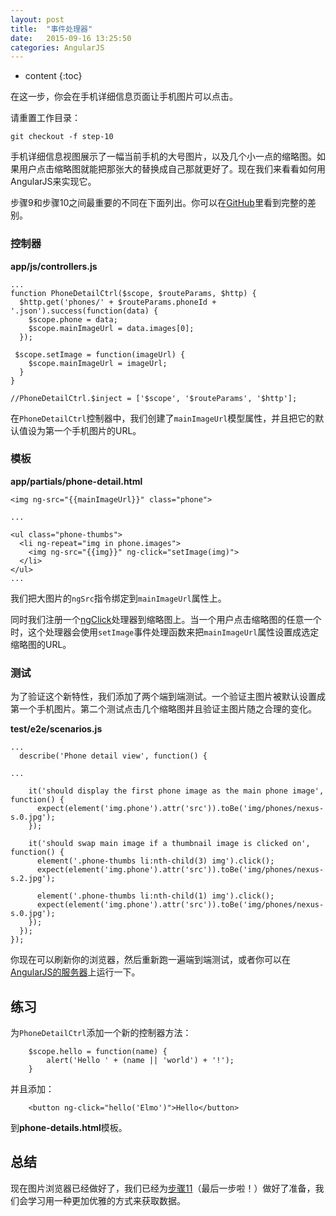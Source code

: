 ```yaml
---
layout: post
title:  "事件处理器"
date:   2015-09-16 13:25:50
categories: AngularJS
---
```


* content
{:toc}


在这一步，你会在手机详细信息页面让手机图片可以点击。

请重置工作目录：

    git checkout -f step-10

手机详细信息视图展示了一幅当前手机的大号图片，以及几个小一点的缩略图。如果用户点击缩略图就能把那张大的替换成自己那就更好了。现在我们来看看如何用AngularJS来实现它。

步骤9和步骤10之间最重要的不同在下面列出。你可以在[GitHub][]里看到完整的差别。

### 控制器

**app/js/controllers.js**

    ...
    function PhoneDetailCtrl($scope, $routeParams, $http) {
      $http.get('phones/' + $routeParams.phoneId + '.json').success(function(data) {
        $scope.phone = data;
        $scope.mainImageUrl = data.images[0];
      });

     $scope.setImage = function(imageUrl) {
        $scope.mainImageUrl = imageUrl;
      }
    }

    //PhoneDetailCtrl.$inject = ['$scope', '$routeParams', '$http'];

在`PhoneDetailCtrl`控制器中，我们创建了`mainImageUrl`模型属性，并且把它的默认值设为第一个手机图片的URL。

### 模板

**app/partials/phone-detail.html**

    <img ng-src="{{mainImageUrl}}" class="phone">

    ...

    <ul class="phone-thumbs">
      <li ng-repeat="img in phone.images">
        <img ng-src="{{img}}" ng-click="setImage(img)">
      </li>
    </ul>
    ...

我们把大图片的`ngSrc`指令绑定到`mainImageUrl`属性上。

同时我们注册一个[ngClick][ng.directive:ngClick]处理器到缩略图上。当一个用户点击缩略图的任意一个时，这个处理器会使用`setImage`事件处理函数来把`mainImageUrl`属性设置成选定缩略图的URL。

### 测试

为了验证这个新特性，我们添加了两个端到端测试。一个验证主图片被默认设置成第一个手机图片。第二个测试点击几个缩略图并且验证主图片随之合理的变化。

**test/e2e/scenarios.js**

    ...
      describe('Phone detail view', function() {

    ...

        it('should display the first phone image as the main phone image', function() {
          expect(element('img.phone').attr('src')).toBe('img/phones/nexus-s.0.jpg');
        });

        it('should swap main image if a thumbnail image is clicked on', function() {
          element('.phone-thumbs li:nth-child(3) img').click();
          expect(element('img.phone').attr('src')).toBe('img/phones/nexus-s.2.jpg');

          element('.phone-thumbs li:nth-child(1) img').click();
          expect(element('img.phone').attr('src')).toBe('img/phones/nexus-s.0.jpg');
        });
      });
    });

你现在可以刷新你的浏览器，然后重新跑一遍端到端测试，或者你可以在[AngularJS的服务器](http://angular.github.com/angular-phonecat/step-4/test/e2e/runner.html)上运行一下。

## 练习

为`PhoneDetailCtrl`添加一个新的控制器方法：

        $scope.hello = function(name) {
            alert('Hello ' + (name || 'world') + '!');
        }

并且添加：

        <button ng-click="hello('Elmo')">Hello</button>

   到**phone-details.html**模板。

## 总结

现在图片浏览器已经做好了，我们已经为[步骤11][step_11]（最后一步啦！）做好了准备，我们会学习用一种更加优雅的方式来获取数据。

[GitHub]: https://github.com/angular/angular-phonecat/compare/step-9...step-10
[ng.directive:ngClick]: http://code.angularjs.org/1.1.0/docs/api/ng.directive:ngClick
[step_11]: http://angularjs.cn/A00e
